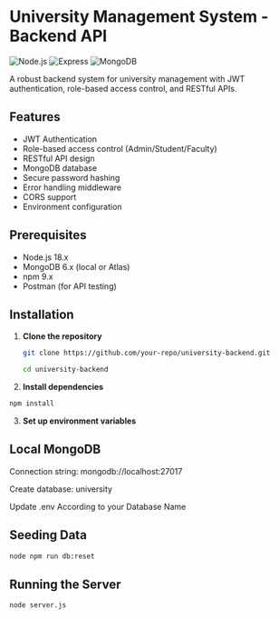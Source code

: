 # University Management System - Backend API

![Node.js](https://img.shields.io/badge/Node.js-18.x-green)
![Express](https://img.shields.io/badge/Express-4.x-lightgrey)
![MongoDB](https://img.shields.io/badge/MongoDB-6.x-green)

A robust backend system for university management with JWT authentication, role-based access control, and RESTful APIs.



## Features
- JWT Authentication
- Role-based access control (Admin/Student/Faculty)
- RESTful API design
- MongoDB database
- Secure password hashing
- Error handling middleware
- CORS support
- Environment configuration

## Prerequisites
- Node.js 18.x
- MongoDB 6.x (local or Atlas)
- npm 9.x
- Postman (for API testing)

## Installation

1. **Clone the repository**
   ```bash
   git clone https://github.com/your-repo/university-backend.git

   cd university-backend
   ```

2. **Install dependencies**
 ```bash
npm install
```

3. **Set up environment variables**

## Local MongoDB
Connection string: mongodb://localhost:27017

Create database: university

Update .env According to your Database Name

## Seeding Data
```bash
node npm run db:reset
```


## Running the Server
```bash
node server.js
```
